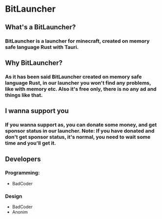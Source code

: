 # BitLauncher

## What's a BitLauncher?

### BitLauncher is a launcher for minecraft, created on memory safe language Rust with Tauri.

## Why BitLauncher?

### As it has been said BitLauncher created on memory safe language Rust, in our launcher you won't find any problems, like with memory etc. Also it's free only, there is no any ad and things like that.

## I wanna support you

### If you wanna support as, you can donate some money, and get sponsor status in our launcher. Note: If you have donated and don't get sponsor status, it's normal, you need to wait some time and you'll get it.

## Developers

### Programming:
* BadCoder

### Design
* BadCoder
* Anonim